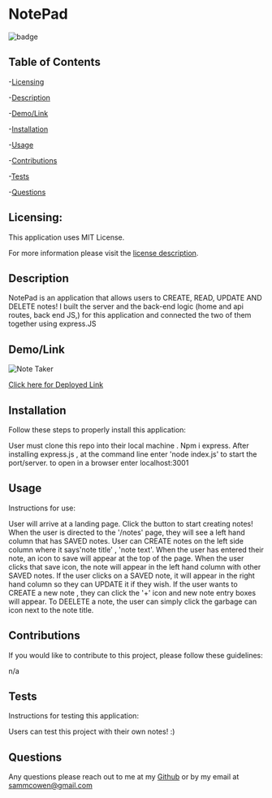 # NotePad

  ![badge](https://img.shields.io/badge/license-MITLicense-brightorange)
  
  ## Table of Contents
  
-[Licensing](#Licensing)

-[Description](#Description)

-[Demo/Link](#Demo/Link)

-[Installation](#Installation)

-[Usage](#Usage)

-[Contributions](#Contributions)

-[Tests](#Tests)

-[Questions](#Questions)

  ## Licensing:
 
  This application uses MIT License.

  For more information please visit the [license description](https://choosealicense.com/licenses/mit/).

  ## Description

  NotePad is an application that allows users to CREATE, READ, UPDATE AND DELETE notes! I built the server and the back-end logic (home and api routes, back end JS,) for this application and connected the two of them together using express.JS
  
  ## Demo/Link
  
  ![Note Taker](https://user-images.githubusercontent.com/92121595/156909439-887c9cda-171c-4c47-8499-f865e6c4db92.gif)
  
   [Click here for Deployed Link](https://serene-temple-34885.herokuapp.com/)
  ## Installation
  Follow these steps to properly install this application:

  User must clone this repo into their local machine . Npm i express. After installing express.js , at the command line enter 'node index.js' to start the port/server. to open in a browser enter localhost:3001 

  ## Usage 
  Instructions for use:

  User will arrive at a landing page. Click the button to start creating notes! When the user is directed to the '/notes' page, they will see a left hand column that has SAVED notes. User can CREATE notes on the left side column where it says'note title' , 'note text'. When the user has entered their note, an icon to save will appear at the top of the page. When the user clicks that save icon, the note will appear in the left hand column with other SAVED notes. If the user clicks on a SAVED note, it will appear in the right hand column so they can UPDATE it if they wish. If the user wants to CREATE a new note , they can click the '+' icon and new note entry boxes will appear. To DEELETE a note, the user can simply click the garbage can icon next to the note title.

  ## Contributions
  If you would like to contribute to this project, please follow these guidelines: 

  n/a

  ## Tests 
  Instructions for testing this application:

  Users can test this project with their own notes! :)

  ## Questions
  Any questions please reach out to me at my [Github](https://github.com/sammcowen)
   or by my email at  sammcowen@gmail.com
